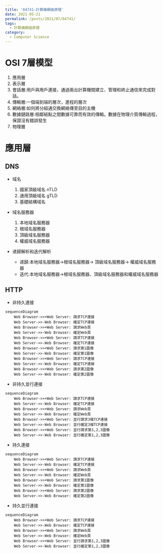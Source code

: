 ```yaml
---
title: '04741-計算機網絡原理'
date: 2021-05-21
permalink: /posts/2021/07/04741/
tags:
  - 計算機網絡原理
category:
  - Computer Science
---
```



# OSI 7層模型
1. 應用層
2. 表示層
3. 會話層:用戶與用戶連接，通過兩台計算機間建立、管理和終止通信來完成對話。
4. 傳輸層:一個端到端的層次，進程的層次
5. 網絡層:如何將分組通交換網絡傳至目的主機
6. 數據鏈路層:相鄰結點之間數據可靠而有效的傳輸。數據在物理介質傳輸過程，保證沒有錯誤發生
7. 物理層

# 應用層

## DNS

- 域名
  1. 國家頂級域名 nTLD
  2. 通用頂級域名 gTLD
  3. 基礎結構域名


- 域名服務器
  1. 本地域名服務器
  2. 根域名服務器
  3. 頂級域名服務器
  4. 權威域名服務器

- 递歸解析和迭代解析
  - 递歸:本地域名服務器->根域名服務器-> 頂級域名服務器-> 權威域名服務器
  - 迭代:本地域名服務器->根域名服務器、頂級域名服務器和權威域名服務器

## HTTP

- 非持久連接


```mermaid
sequenceDiagram
    Web Browser->>+Web Server: 請求TCP連接
    Web Server->>-Web Browser: 確定TCP連接
    Web Browser->>+Web Server: 請求Web頁
    Web Server->>-Web Browser: 確定Web頁
    Web Browser->>+Web Server: 請求TCP連接
    Web Server->>-Web Browser: 確定TCP連接
    Web Browser->>+Web Server: 請求第1圖像
    Web Server->>-Web Browser: 確定第1圖像
    Web Browser->>+Web Server: 請求TCP連接
    Web Server->>-Web Browser: 確定TCP連接
    Web Browser->>+Web Server: 請求第2圖像
    Web Server->>-Web Browser: 確定第2圖像
```

- 非持久並行連接

```mermaid
sequenceDiagram
    Web Browser->>+Web Server: 請求TCP連接
    Web Server->>-Web Browser: 確定TCP連接
    Web Browser->>+Web Server: 請求Web頁
    Web Server->>-Web Browser: 確定Web頁
    Web Browser->>+Web Server: 並行請求3條TCP連接
    Web Server->>-Web Browser: 並行確定3條TCP連接
    Web Browser->>+Web Server: 並行請求第1,2,3圖像
    Web Server->>-Web Browser: 並行確定第1,2,3圖像
```

- 持久連接

```mermaid
sequenceDiagram
    Web Browser->>+Web Server: 請求TCP連接
    Web Server->>-Web Browser: 確定TCP連接
    Web Browser->>+Web Server: 請求Web頁
    Web Server->>-Web Browser: 確定Web頁
    Web Browser->>+Web Server: 請求第1圖像
    Web Server->>-Web Browser: 確定第1圖像
    Web Browser->>+Web Server: 請求第2圖像
    Web Server->>-Web Browser: 確定第2圖像
```

- 持久並行連接


```mermaid
sequenceDiagram
    Web Browser->>+Web Server: 請求TCP連接
    Web Server->>-Web Browser: 確定TCP連接
    Web Browser->>+Web Server: 請求Web頁
    Web Server->>-Web Browser: 確定Web頁
    Web Browser->>+Web Server: 並行請求第1,2,3圖像
    Web Server->>-Web Browser: 並行確定第1,2,3圖像
```